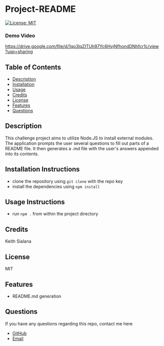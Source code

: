 # Project-README
[![License: MIT](https://img.shields.io/badge/License-MIT-yellow.svg)](https://opensource.org/licenses/MIT)

### Demo Video
https://drive.google.com/file/d/1qo3lqZITUh97Yc6HvjNfhondDNhfcr1c/view?usp=sharing
## Table of Contents
- [Description](#Description)
- [Installation](#Installation-Instructions)
- [Usage](#Usage-Instructions)
- [Credits](#Credits)
- [License](#License)
- [Features](#Features)
- [Questions](#Questions)
## Description
This challenge project aims to utilize Node.JS to install external modules. The application prompts the user several questions to fill out parts of a README file. It then generates a .md file with the user's answers appended into its contents.
## Installation Instructions
- clone the repository using `git clone` with the repo key
- install the dependencies using `npm install`
## Usage Instructions
- run `npm .` from within the project directory
## Credits
Keith Sialana
## License
MIT
## Features
- README.md generation
## Questions
If you have any questions regarding this repo, contact me here
- [GitHub](https://github.com/keithrsialana)
- [Email](mailto:keith.sialana@hotmail.com)

